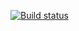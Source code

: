 [![Build status](https://ci.appveyor.com/api/projects/status/qv8uhc0odwsc5sd6?svg=true)](https://ci.appveyor.com/project/Daria-chizh/credit-card-validator)
